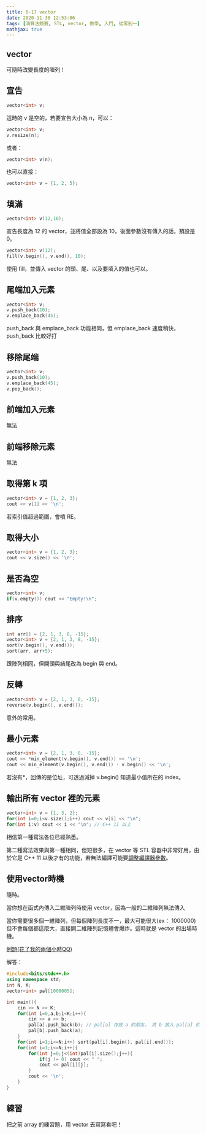 ```yaml
---
title: 0-17 vector
date: 2020-11-30 12:53:06
tags: [演算法競賽, STL, vector, 教學, 入門, 從零到一]
mathjax: true
---
```


## vector

可隨時改變長度的陣列！

## 宣告

```cpp
vector<int> v;
```
這時的 v 是空的，若要宣告大小為 n，可以：
```cpp
vector<int> v;
v.resize(n);
```
或者：
```cpp
vector<int> v(n);
```

也可以直接：
```cpp
vector<int> v = {1, 2, 5};
```

## 填滿
```cpp
vector<int> v(12,10);
```
宣告長度為 12 的 vector，並將值全部設為 10，後面參數沒有傳入的話，預設是 0。
```cpp
vector<int> v(12);
fill(v.begin(), v.end(), 10);
```
使用 fill，並傳入 vector 的頭、尾、以及要填入的值也可以。

## 尾端加入元素
```cpp
vector<int> v;
v.push_back(10);
v.emplace_back(45);
```
push_back 與 emplace_back 功能相同，但 emplace_back 速度稍快，push_back 比較好打

## 移除尾端
```cpp
vector<int> v;
v.push_back(10);
v.emplace_back(45);
v.pop_back();
```

## 前端加入元素

無法

## 前端移除元素

無法

## 取得第 k 項

```cpp
vector<int> v = {1, 2, 3};
cout << v[1] << '\n';
```
若索引值超過範圍，會噴 RE。

## 取得大小

```cpp
vector<int> v = {1, 2, 3};
cout << v.size() << '\n';
```

## 是否為空

```cpp
vector<int> v;
if(v.empty()) cout << "Empty!\n";
```

## 排序
```cpp
int arr[] = {2, 1, 3, 8, -15};
vector<int> v = {2, 1, 3, 8, -15};
sort(v.begin(), v.end());
sort(arr, arr+5);
```
跟陣列相同，但開頭與結尾改為 begin 與 end。

## 反轉
```cpp
vector<int> v = {2, 1, 3, 8, -15};
reverse(v.begin(), v.end());
```

意外的常用。

## 最小元素
```cpp
vector<int> v = {2, 1, 3, 8, -15};
cout << *min_element(v.begin(), v.end()) << '\n';
cout << min_element(v.begin(), v.end()) - v.begin() << '\n';
```
若沒有*，回傳的是位址，可透過減掉 v.begin() 知道最小值所在的 index。

## 輸出所有 vector 裡的元素

```cpp
vector<int> v = {1, 3, 2};
for(int i=0;i<v.size();i++) cout << v[i] << "\n";
for(int i:v) cout << i << "\n"; // C++ 11 以上
```
相信第一種寫法各位已經熟悉。

第二種寫法效果與第一種相同，但短很多，在 vector 等 STL 容器中非常好用，由於它是 C++ 11 以後才有的功能，若無法編譯可能要[調整編譯器參數](https://www.itread01.com/content/1550329582.html)。

## 使用vector時機

隨時。

當你想在函式內傳入二維陣列時使用 vector，因為一般的二維陣列無法傳入

當你需要很多個一維陣列，但每個陣列長度不一，最大可能很大(ex： 1000000)但不會每個都這麼大，直接開二維陣列記憶體會爆炸。這時就是 vector 的出場時機。

[例題(花了我的兩個小時QQ)](https://toj.tfcis.org/oj/pro/575/)

解答：
```cpp
#include<bits/stdc++.h>
using namespace std;
int N, K;
vector<int> pal[1000005];

int main(){
    cin >> N >> K;
    for(int i=0,a,b;i<K;i++){
        cin >> a >> b;
        pal[a].push_back(b); // pal[a] 存放 a 的朋友。 將 b 放入 pal[a] 的最後方
        pal[b].push_back(a); 
    }
    for(int i=1;i<=N;i++) sort(pal[i].begin(), pal[i].end());
    for(int i=1;i<=N;i++){
        for(int j=0;j<(int)pal[i].size();j++){
            if(j != 0) cout << " ";
            cout << pal[i][j];
        }
        cout << '\n';
    }
}
```

## 練習

把之前 array 的練習題，用 vector 去寫寫看吧！